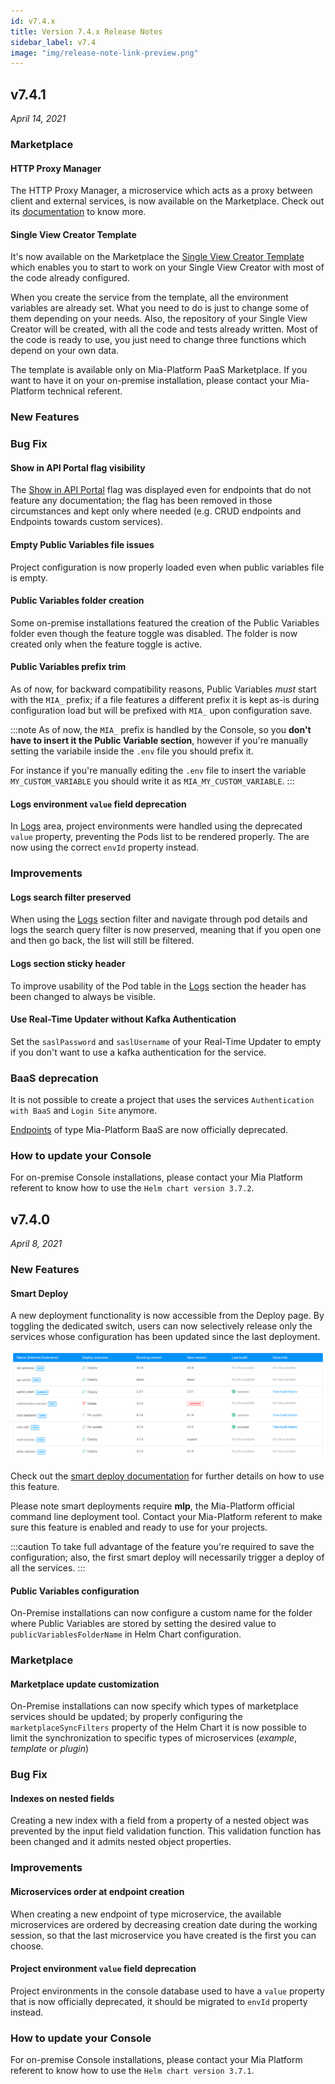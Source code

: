 ```yaml
---
id: v7.4.x
title: Version 7.4.x Release Notes
sidebar_label: v7.4
image: "img/release-note-link-preview.png"
---
```


## v7.4.1

_April 14, 2021_

### Marketplace

#### HTTP Proxy Manager

The HTTP Proxy Manager, a microservice which acts as a proxy between client and external services, is now available on the Marketplace. Check out its [documentation](../runtime_suite/http-proxy-manager/overview) to know more.

#### Single View Creator Template

It's now available on the Marketplace the [Single View Creator Template](../fast_data/configure_single_view_creator) which enables you to start to work on your Single View Creator with most of the code already configured.    

When you create the service from the template, all the environment variables are already set. What you need to do is just to change some of them depending on your needs. Also, the repository of your Single View Creator will be created, with all the code and tests already written. Most of the code is ready to use, you just need to change three functions which depend on your own data.    

The template is available only on Mia-Platform PaaS Marketplace. If you want to have it on your on-premise installation, please contact your Mia-Platform technical referent.

### New Features

### Bug Fix

#### Show in API Portal flag visibility

The [Show in API Portal](../development_suite/api-console/api-design/endpoints#manage-the-visibility-of-your-endpoints) flag was displayed even for endpoints that do not feature any documentation; the flag has been removed in those circumstances and kept only where needed (e.g. CRUD endpoints and Endpoints towards custom services).

#### Empty Public Variables file issues

Project configuration is now properly loaded even when public variables file is empty.

#### Public Variables folder creation

Some on-premise installations featured the creation of the Public Variables folder even though the feature toggle was disabled. The folder is now created only when the feature toggle is active.

#### Public Variables prefix trim

As of now, for backward compatibility reasons, Public Variables *must* start with the `MIA_` prefix; if a file features a different prefix it is kept as-is during configuration load but will be prefixed with `MIA_` upon configuration save.

:::note
As of now, the `MIA_` prefix is handled by the Console, so you **don't have to insert it the Public Variable section**, however if you're manually setting the variabile inside the `.env` file you should prefix it.

For instance if you're manually editing the `.env` file to insert the variable `MY_CUSTOM_VARIABLE` you should write it as `MIA_MY_CUSTOM_VARIABLE`.
:::

#### Logs environment `value` field deprecation

In [Logs](../development_suite/monitoring/monitoring) area, project environments were handled using the deprecated `value` property, preventing the Pods list to be rendered properly. The are now using the correct `envId` property instead.

### Improvements

#### Logs search filter preserved

When using the [Logs](../development_suite/monitoring/monitoring) section filter and navigate through pod details and logs the search query filter is now preserved, meaning that if you open one and then go back, the list will still be filtered.

#### Logs section sticky header

To improve usability of the Pod table in the [Logs](../development_suite/monitoring/monitoring) section the header has been changed to always be visible.

#### Use Real-Time Updater without Kafka Authentication

Set the `saslPassword` and `saslUsername` of your Real-Time Updater to empty if you don't want to use a kafka authentication for the service.

### BaaS deprecation

It is not possible to create a project that uses the services `Authentication with BaaS` and `Login Site` anymore.

[Endpoints](../development_suite/api-console/api-design/endpoints) of type Mia-Platform BaaS are now officially deprecated.

### How to update your Console

For on-premise Console installations, please contact your Mia Platform referent to know how to use the `Helm chart version 3.7.2`.

## v7.4.0

_April 8, 2021_

### New Features

#### Smart Deploy

A new deployment functionality is now accessible from the Deploy page. By toggling the dedicated switch, users can now selectively release only the services whose configuration has been updated since the last deployment.  

![Service To Deploy](./img/service-to-deploy-column.png)

Check out the [smart deploy documentation](../development_suite/deploy/deploy#smart-deploy) for further details on how to use this feature.  

Please note smart deployments require **mlp**, the Mia-Platform official command line deployment tool. Contact your Mia-Platform referent to make sure this feature is enabled and ready to use for your projects.

:::caution
To take full advantage of the feature you're required to save the configuration; also, the first smart deploy will necessarily trigger a deploy of all the services.
:::

#### Public Variables configuration

On-Premise installations can now configure a custom name for the folder where Public Variables are stored by setting the desired value to `publicVariablesFolderName` in Helm Chart configuration.

### Marketplace

#### Marketplace update customization

On-Premise installations can now specify which types of marketplace services should be updated; by properly configuring the `marketplaceSyncFilters` property of the Helm Chart it is now possible to limit the synchronization to specific types of microservices (*example*, *template* or *plugin*)

### Bug Fix

#### Indexes on nested fields

Creating a new index with a field from a property of a nested object was prevented by the input field validation function. This validation function has been changed and it admits nested object properties.

### Improvements

#### Microservices order at endpoint creation

When creating a new endpoint of type microservice, the available microservices are ordered by decreasing creation date during the working session, so that the last microservice you have created is the first you can choose.

#### Project environment `value` field deprecation

Project environments in the console database used to have a `value` property that is now officially deprecated, it should be migrated to `envId` property instead.

### How to update your Console

For on-premise Console installations, please contact your Mia Platform referent to know how to use the `Helm chart version 3.7.1`.
